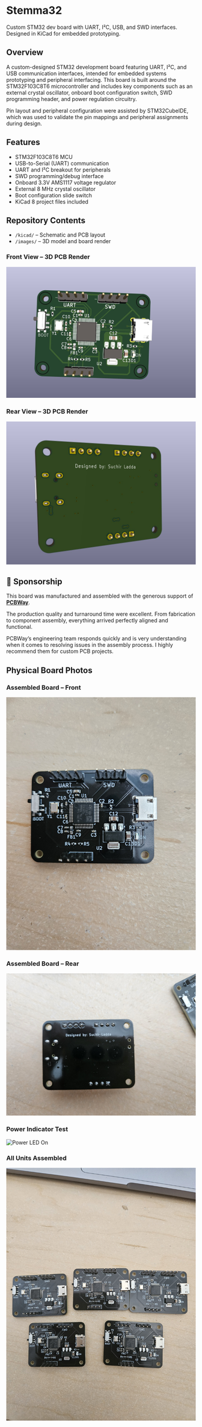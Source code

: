 # Stemma32
Custom STM32 dev board with UART, I²C, USB, and SWD interfaces. Designed in KiCad for embedded prototyping.

## Overview
A custom-designed STM32 development board featuring UART, I²C, and USB communication interfaces, intended for embedded systems prototyping and peripheral interfacing. This board is built around the STM32F103C8T6 microcontroller and includes key components such as an external crystal oscillator, onboard boot configuration switch, SWD programming header, and power regulation circuitry.

Pin layout and peripheral configuration were assisted by STM32CubeIDE, which was used to validate the pin mappings and peripheral assignments during design.

## Features
- STM32F103C8T6 MCU
- USB-to-Serial (UART) communication
- UART and I²C breakout for peripherals
- SWD programming/debug interface
- Onboard 3.3V AMS1117 voltage regulator
- External 8 MHz crystal oscillator
- Boot configuration slide switch  
- KiCad 8 project files included

## Repository Contents
- `/kicad/` – Schematic and PCB layout
- `/images/` – 3D model and board render

### Front View – 3D PCB Render
![STM32 Board Render](./Images/3D_render.jpg)

### Rear View – 3D PCB Render
![STM32 Board Render](./Images/3D_render_rear.jpg)

## 🤝 Sponsorship

This board was manufactured and assembled with the generous support of **[PCBWay](https://www.pcbway.com/)**.

The production quality and turnaround time were excellent. From fabrication to component assembly, everything arrived perfectly aligned and functional.

PCBWay’s engineering team responds quickly and is very understanding when it comes to resolving issues in the assembly process. I highly recommend them for custom PCB projects.

## Physical Board Photos

### Assembled Board – Front
![STM32 Board Front](./images/physical_front.jpg)

### Assembled Board – Rear
![STM32 Board Rear](./images/physical_rear.jpg)

### Power Indicator Test
![Power LED On](./images/light.jpg)

### All Units Assembled
![Batch of Boards](./images/all_boards.jpg)


